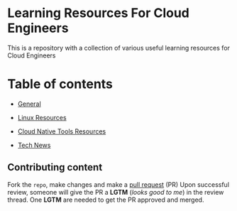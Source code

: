 # Learning Resources For Cloud Engineers


This is a repository with a collection of various useful learning resources for Cloud Engineers

# Table of contents

- [General](https://github.com/peleduri/Learning-Resources-For-Cloud-Engineers/blob/master/General.md#general)

- [Linux Resources](https://github.com/peleduri/Learning-Resources-For-Cloud-Engineers/blob/master/LinuxResources.md#linux-resources)

- [Cloud Native Tools Resources](https://github.com/peleduri/Learning-Resources-For-Cloud-Engineers/blob/master/CNCFTools.md#cloud-native-tools-resources)

- [Tech News](https://github.com/peleduri/Learning-Resources-For-Cloud-Engineers/blob/master/TechNews.md#tech-news)


## Contributing content

Fork the `repo`, make changes and make a [pull request](https://help.github.com/articles/using-pull-requests) (PR)
Upon successful review, someone will give the PR a __LGTM__ (_looks good to me_) in the review thread.
One __LGTM__ are needed to get the PR approved and merged.
